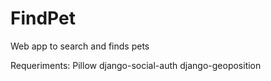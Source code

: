 # FindPet
Web app to search and finds pets 

Requeriments:
Pillow
django-social-auth
django-geoposition

